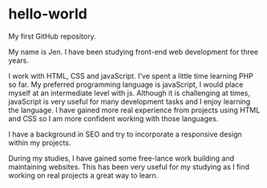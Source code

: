 # hello-world
My first GitHub repository.


My name is Jen. I have been studying front-end web development for three years. 

I work with HTML, CSS and javaScript. I've spent a little time learning PHP so far. My preferred programming language is javaScript, I would place myself at an intermediate level with js. Although it is challenging at times, javaScript is very useful for many development tasks and I enjoy learning the language. I have gained more real experience from projects using HTML and CSS so I am more confident working with those languages. 

I have a background in SEO and try to incorporate a responsive design within my projects. 

During my studies, I have gained some free-lance work building and maintaining websites. This has been very useful for my studying as I find working on real projects a great way to learn. 
